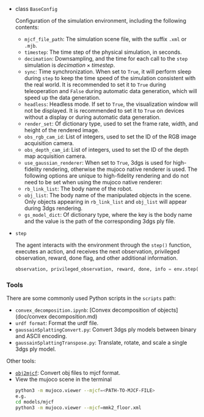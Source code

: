 + class `BaseConfig`

    Configuration of the simulation environment, including the following contents:

    - `mjcf_file_path`: The simulation scene file, with the suffix `.xml` or `.mjb`.
    - `timestep`: The time step of the physical simulation, in seconds.
    - `decimation`: Downsampling, and the time for each call to the `step` simulation is $decimation \times timestep$.
    - `sync`: Time synchronization. When set to `True`, it will perform sleep during `step` to keep the time speed of the simulation consistent with the real world. It is recommended to set it to `True` during teleoperation and `False` during automatic data generation, which will speed up the data generation.
    - `headless`: Headless mode. If set to `True`, the visualization window will not be displayed. It is recommended to set it to `True` on devices without a display or during automatic data generation.
    - `render_set`: Of dictionary type, used to set the frame rate, width, and height of the rendered image.
    - `obs_rgb_cam_id`: List of integers, used to set the ID of the RGB image acquisition camera.
    - `obs_depth_cam_id`: List of integers, used to set the ID of the depth map acquisition camera.
    - `use_gaussian_renderer`: When set to `True`, 3dgs is used for high-fidelity rendering, otherwise the mujoco native renderer is used.
        The following options are unique to high-fidelity rendering and do not need to be set when using the mujoco native renderer:
    - `rb_link_list`: The body name of the robot.
    - `obj_list`: The body name of the manipulated objects in the scene. Only objects appearing in `rb_link_list` and `obj_list` will appear during 3dgs rendering.
    - `gs_model_dict`: Of dictionary type, where the key is the body name and the value is the path of the corresponding 3dgs ply file.

+ `step`

    The agent interacts with the environment through the `step()` function, executes an action, and receives the next observation, privileged observation, reward, done flag, and other additional information.

    ```python
    observation, privileged_observation, reward, done, info = env.step(action)
    ```

### Tools

There are some commonly used Python scripts in the `scripts` path:

- `convex_decomposition.ipynb`: [Convex decomposition of objects](doc/convex decomposition.md)
- `urdf format`: Format the urdf file.
- `gaussainSplattingConvert.py`: Convert 3dgs ply models between binary and ASCII encoding.
- `gaussainSplattingTranspose.py`: Translate, rotate, and scale a single 3dgs ply model.

Other tools:

- [`obj2mjcf`](https://github.com/kevinzakka/obj2mjcf): Convert obj files to mjcf format.
- View the mujoco scene in the terminal
    ```bash
    python3 -m mujoco.viewer --mjcf=<PATH-TO-MJCF-FILE>
    e.g.
    cd models/mjcf
    python3 -m mujoco.viewer --mjcf=mmk2_floor.xml
    ```